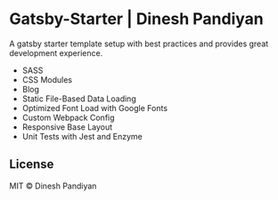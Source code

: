 # Gatsby-Starter | Dinesh Pandiyan

A gatsby starter template setup with best practices and provides great development experience. 

- SASS
- CSS Modules
- Blog
- Static File-Based Data Loading
- Optimized Font Load with Google Fonts
- Custom Webpack Config
- Responsive Base Layout
- Unit Tests with Jest and Enzyme

## License

MIT © Dinesh Pandiyan
